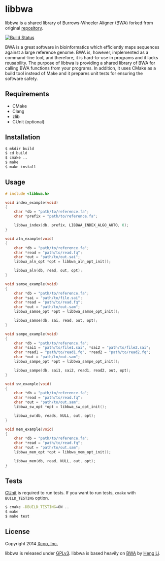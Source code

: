 libbwa
======

libbwa is a shared library of Burrows-Wheeler Aligner (BWA) forked from original
[repository][bwa].

[![Build Status](https://travis-ci.org/chrovis/libbwa.svg?branch=master)](https://travis-ci.org/chrovis/libbwa)

BWA is a great software in bioinformatics which efficiently maps sequences
against a large reference genome. BWA is, however, implemented as a command-line
tool, and therefore, it is hard-to-use in programs and it lacks reusability. The
purpose of libbwa is providing a shared library of BWA for calling BWA functions
from your programs. In addition, it uses CMake as a build tool instead of Make
and it prepares unit tests for ensuring the software safety.

Requirements
------------

- CMake
- Clang
- zlib
- CUnit (optional)

Installation
------------

```bash
$ mkdir build
$ cd build
$ cmake ..
$ make
$ make install
```

Usage
-----

```c
# include <libbwa.h>

void index_example(void)
{
    char *db = "path/to/reference.fa";
    char *prefix = "path/to/reference.fa";

    libbwa_index(db, prefix, LIBBWA_INDEX_ALGO_AUTO, 0);
}

void aln_example(void)
{
    char *db = "path/to/reference.fa";
    char *read = "path/to/read.fq";
    char *out = "path/to/out.sai";
    libbwa_aln_opt *opt = libbwa_aln_opt_init();

    libbwa_aln(db, read, out, opt);
}

void samse_example(void)
{
    char *db = "path/to/reference.fa";
    char *sai = "path/to/file.sai";
    char *read = "path/to/read.fq";
    char *out = "path/to/out.sam";
    libbwa_samse_opt *opt = libbwa_samse_opt_init();

    libbwa_samse(db, sai, read, out, opt);
}

void sampe_example(void)
{
    char *db = "path/to/reference.fa";
    char *sai1 = "path/to/file1.sai", *sai2 = "path/to/file2.sai";
    char *read1 = "path/to/read1.fq", *read2 = "path/to/read2.fq";
    char *out = "path/to/out.sam";
    libbwa_sampe_opt *opt = libbwa_sampe_opt_init();

    libbwa_sampe(db, sai1, sai2, read1, read2, out, opt);
}

void sw_example(void)
{
    char *db = "path/to/reference.fa";
    char *read = "path/to/read.fq";
    char *out = "path/to/out.sam";
    libbwa_sw_opt *opt = libbwa_sw_opt_init();

    libbwa_sw(db, reads, NULL, out, opt);
}

void mem_example(void)
{
    char *db = "path/to/reference.fa";
    char *read = "path/to/read.fq";
    char *out = "path/to/out.sam";
    libbwa_mem_opt *opt = libbwa_mem_opt_init();

    libbwa_mem(db, read, NULL, out, opt);
}
```

Tests
-----

[CUnit][cunit] is required to run tests.
If you want to run tests, `cmake` with `BUILD_TESTING` option.

```bash
$ cmake -DBUILD_TESTING=ON ..
$ make
$ make test
```

License
-------

Copyright 2014 [Xcoo, Inc.][xcoo]

libbwa is released under [GPLv3][gplv3].
libbwa is based heavily on [BWA][bwa] by [Heng Li][lh3].

[bwa]: https://github.com/lh3/bwa
[cunit]: http://cunit.sourceforge.net/
[xcoo]: http://www.xcoo.jp/
[gplv3]: http://www.gnu.org/licenses/gpl-3.0.html
[lh3]: https://github.com/lh3
